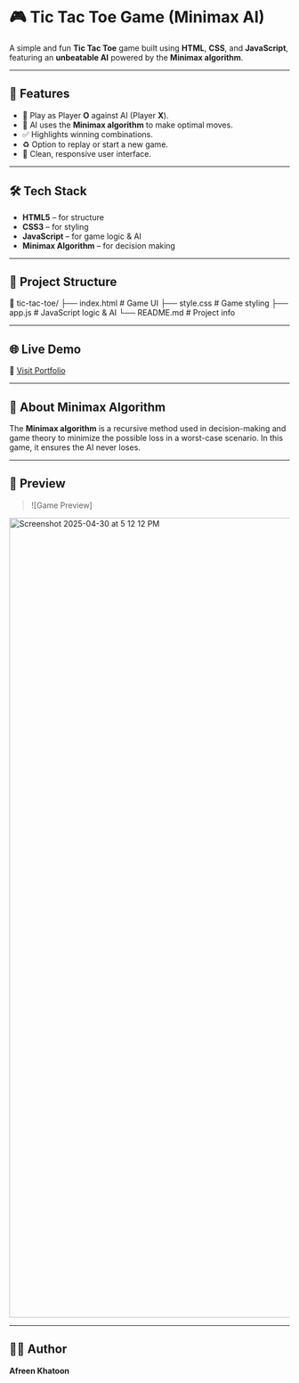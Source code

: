 # 🎮 Tic Tac Toe Game (Minimax AI)

A simple and fun **Tic Tac Toe** game built using **HTML**, **CSS**, and **JavaScript**, featuring an **unbeatable AI** powered by the **Minimax algorithm**.

---

## 📌 Features

- 🔵 Play as Player **O** against AI (Player **X**).
- 🧠 AI uses the **Minimax algorithm** to make optimal moves.
- ✅ Highlights winning combinations.
- ♻️ Option to replay or start a new game.
- 🎨 Clean, responsive user interface.

---

## 🛠 Tech Stack

- **HTML5** – for structure
- **CSS3** – for styling
- **JavaScript** – for game logic & AI
- **Minimax Algorithm** – for decision making

---

## 📂 Project Structure

📁 tic-tac-toe/ ├── index.html # Game UI ├── style.css # Game styling ├── app.js # JavaScript logic & AI └── README.md # Project info


---
## 🌐 Live Demo
🔗 [Visit Portfolio]("https://afreenkn.github.io/Tik-Tac-Toe/")

---

## 🧠 About Minimax Algorithm

The **Minimax algorithm** is a recursive method used in decision-making and game theory to minimize the possible loss in a worst-case scenario. In this game, it ensures the AI never loses.

---

## 📸 Preview

> ![Game Preview]
<img width="1436" alt="Screenshot 2025-04-30 at 5 12 12 PM" src="https://github.com/user-attachments/assets/423ed4e4-9868-4ab8-a80c-e2f5942711b6" />

---

## 🙋‍♀️ Author

**Afreen Khatoon**


